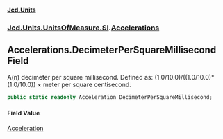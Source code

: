 #### [Jcd.Units](index.md 'index')
### [Jcd.Units.UnitsOfMeasure.SI](Jcd.Units.UnitsOfMeasure.SI.md 'Jcd.Units.UnitsOfMeasure.SI').[Accelerations](Accelerations.md 'Jcd.Units.UnitsOfMeasure.SI.Accelerations')

## Accelerations.DecimeterPerSquareMillisecond Field

A(n) decimeter per square millisecond. Defined as: (1.0/10.0)/((1.0/10.0)*(1.0/10.0)) × meter per square centisecond.

```csharp
public static readonly Acceleration DecimeterPerSquareMillisecond;
```

#### Field Value
[Acceleration](Acceleration.md 'Jcd.Units.UnitTypes.Acceleration')